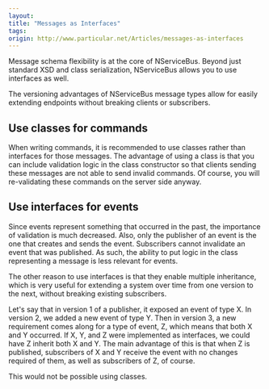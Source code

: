 ```yaml
---
layout:
title: "Messages as Interfaces"
tags: 
origin: http://www.particular.net/Articles/messages-as-interfaces
---
```

Message schema flexibility is at the core of NServiceBus. Beyond just standard XSD and class serialization, NServiceBus allows you to use interfaces as well.

The versioning advantages of NServiceBus message types allow for easily extending endpoints without breaking clients or subscribers.

Use classes for commands
------------------------

When writing commands, it is recommended to use classes rather than interfaces for those messages. The advantage of using a class is that you can include validation logic in the class constructor so that clients sending these messages are not able to send invalid commands. Of course, you will re-validating these commands on the server side anyway.

Use interfaces for events
-------------------------

Since events represent something that occurred in the past, the importance of validation is much decreased. Also, only the publisher of an event is the one that creates and sends the event. Subscribers cannot invalidate an event that was published. As such, the ability to put logic in the class representing a message is less relevant for events.

The other reason to use interfaces is that they enable multiple inheritance, which is very useful for extending a system over time from one version to the next, without breaking existing subscribers.

Let's say that in version 1 of a publisher, it exposed an event of type X. In version 2, we added a new event of type Y. Then in version 3, a new requirement comes along for a type of event, Z, which means that both X and Y occurred. If X, Y, and Z were implemented as interfaces, we could have Z inherit both X and Y. The main advantage of this is that when Z is published, subscribers of X and Y receive the event with no changes required of them, as well as subscribers of Z, of course.

This would not be possible using classes.

